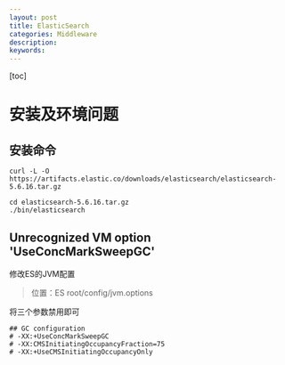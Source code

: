 ```yaml
---
layout: post
title: ElasticSearch
categories: Middleware
description: 
keywords: 
---
```

[toc]

# 安装及环境问题
## 安装命令
```curl
curl -L -O https://artifacts.elastic.co/downloads/elasticsearch/elasticsearch-5.6.16.tar.gz

cd elasticsearch-5.6.16.tar.gz
./bin/elasticsearch

```
## Unrecognized VM option 'UseConcMarkSweepGC'
修改ES的JVM配置
> 位置：ES root/config/jvm.options

将三个参数禁用即可
```options
## GC configuration
# -XX:+UseConcMarkSweepGC
# -XX:CMSInitiatingOccupancyFraction=75
# -XX:+UseCMSInitiatingOccupancyOnly
```